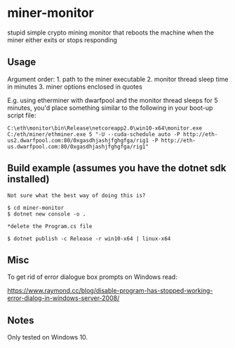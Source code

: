 # miner-monitor
stupid simple crypto mining monitor that reboots the machine when the miner either exits or stops responding


## Usage
Argument order:
    1. path to the miner executable
    2. monitor thread sleep time in minutes
    3. miner options enclosed in quotes
    
E.g. using etherminer with dwarfpool and the monitor thread sleeps for 5 minutes, you'd place
something similar to the following in your boot-up script file:

    C:\eth\monitor\bin\Release\netcoreapp2.0\win10-x64\monitor.exe C:/eth/miner/ethminer.exe 5 "-U --cuda-schedule auto -P http://eth-us2.dwarfpool.com:80/0xgasdhjashjfghgfga/rig1 -P http://eth-us.dwarfpool.com:80/0xgasdhjashjfghgfga/rig1"


## Build example (assumes you have the dotnet sdk installed)
    Not sure what the best way of doing this is?
    
    $ cd miner-monitor
    $ dotnet new console -o .

    *delete the Program.cs file

    $ dotnet publish -c Release -r win10-x64 | linux-x64


## Misc
To get rid of error dialogue box prompts on Windows read:

https://www.raymond.cc/blog/disable-program-has-stopped-working-error-dialog-in-windows-server-2008/


## Notes
Only tested on Windows 10.

